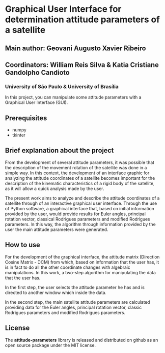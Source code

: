 # Graphical User Interface for determination attitude parameters of a satellite

## Main author: Geovani Augusto Xavier Ribeiro
## Coordinators: William Reis Silva & Katia Cristiane Gandolpho Candioto

### University of São Paulo & University of Brasília

In this project, you can manipulate some attitude parameters with a Graphical User Interface (GUI).

## Prerequisites
- numpy
- tkinter

## Brief explanation about the project

From the development of several attitude parameters, it was possible that the description of the movement rotation of the satellite was done in a simple way. In this context, the development of an interface graphic for analyzing the attitude coordinates of a satellite becomes important for the description of the kinematic characteristics of a rigid body of the satellite, as it will allow a quick analysis made by the user.

The present work aims to analyze and describe the attitude coordinates of a satellite through of an interactive graphical user interface. Through the use of Python software, a graphical interface that, based on initial information provided by the user, would provide results for Euler angles, principal rotation vector, classical Rodrigues parameters and modified Rodrigues parameters. In this way, the algorithm through information provided by the user the main attitude parameters were generated.

## How to use

For the development of the graphical interface, the attitude matrix (Direction Cosine Matrix - DCM) from which, based on information that the user has, it is in fact to do all the other coordinate changes with algebraic manipulations. In this work, a two-step algorithm for manipulating the data that the user has.

In the first step, the user selects the attitude parameter he has and is directed to another window which inside the data.

In the second step, the main satellite attitude parameters are calculated providing data for the Euler angles, principal rotation vector, classic Rodrigues parameters and modified Rodrigues parameters.

## License
The __attitude-parameters__ library is released and distributed on github as an open source package under the MIT license.
